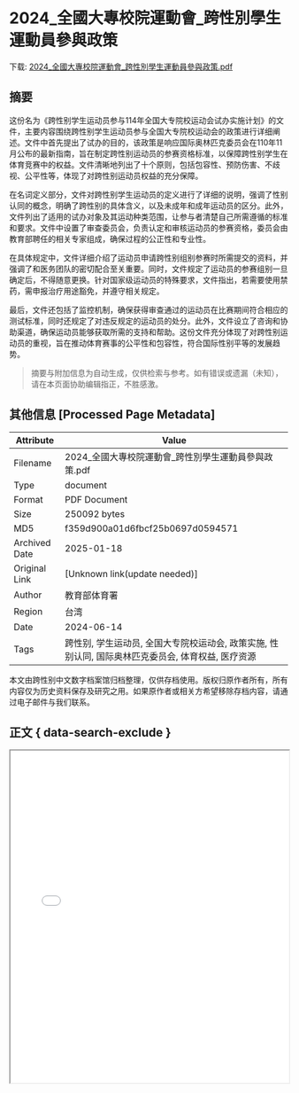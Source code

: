 # 2024_全國大專校院運動會_跨性別學生運動員參與政策

<!-- tcd_download_link -->
下载: <a href="../2024_全國大專校院運動會_跨性別學生運動員參與政策.pdf" download>2024_全國大專校院運動會_跨性別學生運動員參與政策.pdf</a>
<!-- tcd_download_link_end -->

## 摘要

<!-- tcd_abstract -->
这份名为《跨性别学生运动员参与114年全国大专院校运动会试办实施计划》的文件，主要内容围绕跨性别学生运动员参与全国大专院校运动会的政策进行详细阐述。文件中首先提出了试办的目的，该政策是响应国际奥林匹克委员会在110年11月公布的最新指南，旨在制定跨性别运动员的参赛资格标准，以保障跨性别学生在体育竞赛中的权益。文件清晰地列出了十个原则，包括包容性、预防伤害、不歧视、公平性等，体现了对跨性别运动员权益的充分保障。

在名词定义部分，文件对跨性别学生运动员的定义进行了详细的说明，强调了性别认同的概念，明确了跨性别的具体含义，以及未成年和成年运动员的区分。此外，文件列出了适用的试办对象及其运动种类范围，让参与者清楚自己所需遵循的标准和要求。文件中设置了审查委员会，负责认定和审核运动员的参赛资格，委员会由教育部聘任的相关专家组成，确保过程的公正性和专业性。

在具体规定中，文件详细介绍了运动员申请跨性别组别参赛时所需提交的资料，并强调了和医务团队的密切配合至关重要。同时，文件规定了运动员的参赛组别一旦确定后，不得随意更换。针对国家级运动员的特殊要求，文件指出，若需要使用禁药，需申报治疗用途豁免，并遵守相关规定。

最后，文件还包括了监控机制，确保获得审查通过的运动员在比赛期间符合相应的测试标准，同时还规定了对违反规定的运动员的处分。此外，文件设立了咨询和协助渠道，确保运动员能够获取所需的支持和帮助。这份文件充分体现了对跨性别运动员的重视，旨在推动体育赛事的公平性和包容性，符合国际性别平等的发展趋势。

<!-- tcd_abstract_end -->

> 摘要与附加信息为自动生成，仅供检索与参考。如有错误或遗漏（未知），请在本页面协助编辑指正，不胜感激。

## 其他信息 [Processed Page Metadata]

| Attribute       | Value                                  |
|-----------------|----------------------------------------|
| Filename        | 2024_全國大專校院運動會_跨性別學生運動員參與政策.pdf                             |
| Type            | document                                 |
| Format          | PDF Document                               |
| Size            | 250092 bytes                           |
| MD5             | f359d900a01d6fbcf25b0697d0594571                                  |
| Archived Date   | 2025-01-18                             |
| Original Link   | [Unknown link(update needed)]                         |
| Author          | 教育部体育署                               |
| Region          | 台湾                               |
| Date            | 2024-06-14                                 |
| Tags            | 跨性别, 学生运动员, 全国大专院校运动会, 政策实施, 性别认同, 国际奥林匹克委员会, 体育权益, 医疗资源                                 |

本文由跨性别中文数字档案馆归档整理，仅供存档使用。版权归原作者所有，所有内容仅为历史资料保存及研究之用。如果原作者或相关方希望移除存档内容，请通过电子邮件与我们联系。

## 正文 { data-search-exclude }

<!-- tcd_main_text -->
<iframe src="../2024_全國大專校院運動會_跨性別學生運動員參與政策.pdf" width="100%" height="600px">
    <p>无法显示PDF，请下载查看。</p>
</iframe>
<!-- tcd_main_text_end -->

